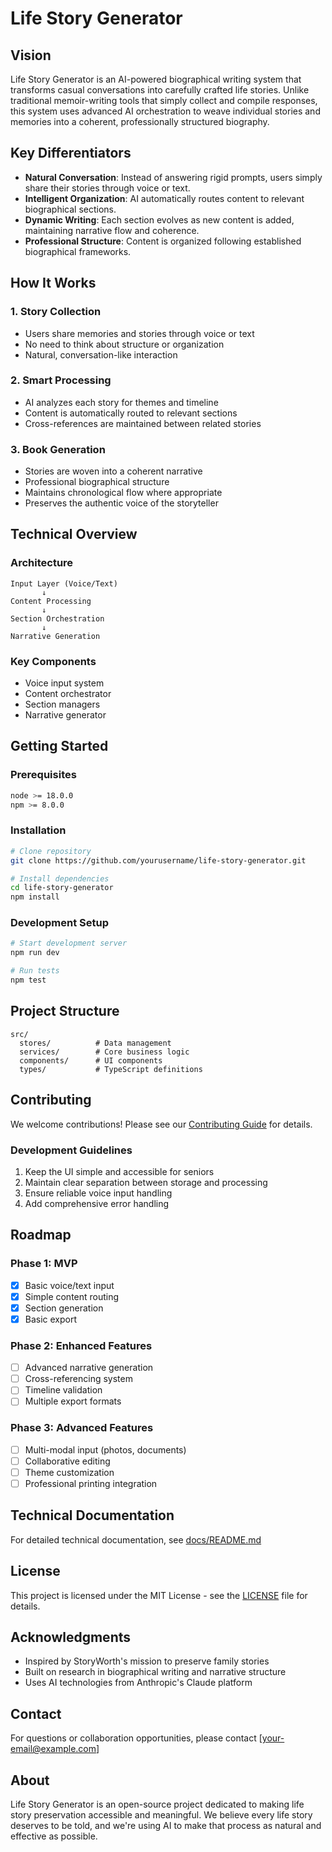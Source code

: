 # Life Story Generator

## Vision
Life Story Generator is an AI-powered biographical writing system that transforms casual conversations into carefully crafted life stories. Unlike traditional memoir-writing tools that simply collect and compile responses, this system uses advanced AI orchestration to weave individual stories and memories into a coherent, professionally structured biography.

## Key Differentiators
- **Natural Conversation**: Instead of answering rigid prompts, users simply share their stories through voice or text.
- **Intelligent Organization**: AI automatically routes content to relevant biographical sections.
- **Dynamic Writing**: Each section evolves as new content is added, maintaining narrative flow and coherence.
- **Professional Structure**: Content is organized following established biographical frameworks.

## How It Works

### 1. Story Collection
- Users share memories and stories through voice or text
- No need to think about structure or organization
- Natural, conversation-like interaction

### 2. Smart Processing
- AI analyzes each story for themes and timeline
- Content is automatically routed to relevant sections
- Cross-references are maintained between related stories

### 3. Book Generation
- Stories are woven into a coherent narrative
- Professional biographical structure
- Maintains chronological flow where appropriate
- Preserves the authentic voice of the storyteller

## Technical Overview

### Architecture
```
Input Layer (Voice/Text)
       ↓
Content Processing
       ↓
Section Orchestration
       ↓
Narrative Generation
```

### Key Components
- Voice input system
- Content orchestrator
- Section managers
- Narrative generator

## Getting Started

### Prerequisites
```bash
node >= 18.0.0
npm >= 8.0.0
```

### Installation
```bash
# Clone repository
git clone https://github.com/yourusername/life-story-generator.git

# Install dependencies
cd life-story-generator
npm install
```

### Development Setup
```bash
# Start development server
npm run dev

# Run tests
npm test
```

## Project Structure
```
src/
  stores/          # Data management
  services/        # Core business logic
  components/      # UI components
  types/           # TypeScript definitions
```

## Contributing
We welcome contributions! Please see our [Contributing Guide](CONTRIBUTING.md) for details.

### Development Guidelines
1. Keep the UI simple and accessible for seniors
2. Maintain clear separation between storage and processing
3. Ensure reliable voice input handling
4. Add comprehensive error handling

## Roadmap

### Phase 1: MVP
- [x] Basic voice/text input
- [x] Simple content routing
- [x] Section generation
- [x] Basic export

### Phase 2: Enhanced Features
- [ ] Advanced narrative generation
- [ ] Cross-referencing system
- [ ] Timeline validation
- [ ] Multiple export formats

### Phase 3: Advanced Features
- [ ] Multi-modal input (photos, documents)
- [ ] Collaborative editing
- [ ] Theme customization
- [ ] Professional printing integration

## Technical Documentation
For detailed technical documentation, see [docs/README.md](docs/README.md)

## License
This project is licensed under the MIT License - see the [LICENSE](LICENSE) file for details.

## Acknowledgments
- Inspired by StoryWorth's mission to preserve family stories
- Built on research in biographical writing and narrative structure
- Uses AI technologies from Anthropic's Claude platform

## Contact
For questions or collaboration opportunities, please contact [your-email@example.com]

## About
Life Story Generator is an open-source project dedicated to making life story preservation accessible and meaningful. We believe every life story deserves to be told, and we're using AI to make that process as natural and effective as possible.